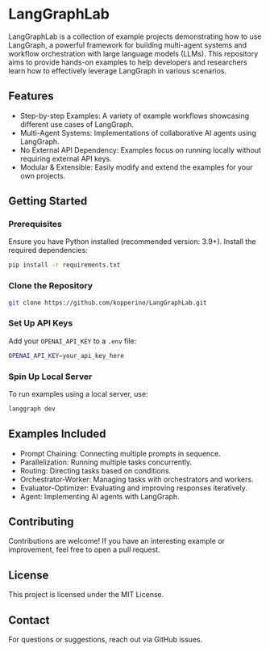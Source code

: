 # LangGraphLab

LangGraphLab is a collection of example projects demonstrating how to use LangGraph, a powerful framework for building multi-agent systems and workflow orchestration with large language models (LLMs). This repository aims to provide hands-on examples to help developers and researchers learn how to effectively leverage LangGraph in various scenarios.

## Features

- Step-by-step Examples: A variety of example workflows showcasing different use cases of LangGraph.
- Multi-Agent Systems: Implementations of collaborative AI agents using LangGraph.
- No External API Dependency: Examples focus on running locally without requiring external API keys.
- Modular & Extensible: Easily modify and extend the examples for your own projects.

## Getting Started

### Prerequisites

Ensure you have Python installed (recommended version: 3.9+). Install the required dependencies:

```bash
pip install -r requirements.txt
```

### Clone the Repository
```bash
git clone https://github.com/kopperino/LangGraphLab.git
```

### Set Up API Keys

Add your ```OPENAI_API_KEY``` to a ```.env``` file:
```bash
OPENAI_API_KEY=your_api_key_here
```

### Spin Up Local Server

To run examples using a local server, use:
```bash
langgraph dev
```


## Examples Included

* Prompt Chaining: Connecting multiple prompts in sequence.
* Parallelization: Running multiple tasks concurrently.
* Routing: Directing tasks based on conditions.
* Orchestrator-Worker: Managing tasks with orchestrators and workers.
* Evaluator-Optimizer: Evaluating and improving responses iteratively.
* Agent: Implementing AI agents with LangGraph.

## Contributing

Contributions are welcome! If you have an interesting example or improvement, feel free to open a pull request.

## License

This project is licensed under the MIT License.

## Contact

For questions or suggestions, reach out via GitHub issues.
